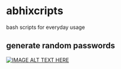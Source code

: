 # abhixcripts
bash scripts for everyday usage

## generate random passwords
[![IMAGE ALT TEXT HERE](https://www.youtube.com/upload_thumbnail?v=UWRvSbl1B90&t=2&ts=1503772425772)](https://youtu.be/UWRvSbl1B90)
